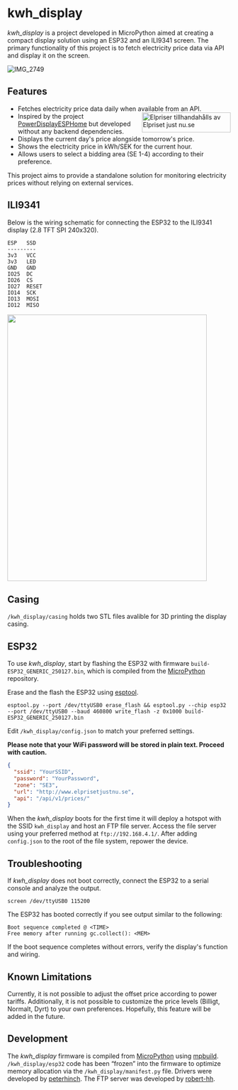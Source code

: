 # kwh_display

*kwh_display* is a project developed in MicroPython aimed at creating a compact display solution using an ESP32 and an ILI9341 screen. The primary functionality of this project is to fetch electricity price data via API and display it on the screen.

![IMG_2749](https://github.com/user-attachments/assets/1165a0df-f645-466b-9224-a323dd0af6c2)

## Features

- Fetches electricity price data daily when available from an API. <span style="float: right;"><a href="https://www.elprisetjustnu.se"><img src="https://ik.imagekit.io/ajdfkwyt/hva-koster-strommen/elpriser-tillhandahalls-av-elprisetjustnu_ttNExOIU_.png" alt="Elpriser tillhandahålls av Elpriset just nu.se" width="200" height="45"></a></span>
- Inspired by the project [PowerDisplayESPHome](https://github.com/johannyren/PowerDisplayESPHome) but developed without any backend dependencies.
- Displays the current day's price alongside tomorrow's price.
- Shows the electricity price in kWh/SEK for the current hour.
- Allows users to select a bidding area (SE 1-4) according to their preference.

This project aims to provide a standalone solution for monitoring electricity prices without relying on external services.

## ILI9341

Below is the wiring schematic for connecting the ESP32 to the ILI9341 display (2.8 TFT SPI 240x320).

```
ESP   SSD
---------
3v3   VCC
3v3   LED
GND   GND
IO25  DC
IO26  CS
IO27  RESET
IO14  SCK
IO13  MOSI
IO12  MISO
```
<img src="https://github.com/user-attachments/assets/355e2bc7-83c0-4814-930c-5a3256996608" width="450" height="600">

## Casing

```/kwh_display/casing``` holds two STL files avalible for 3D printing the display casing.

## ESP32

To use *kwh_display*, start by flashing the ESP32 with firmware `build-ESP32_GENERIC_250127.bin`, which is compiled from the [MicroPython](https://docs.micropython.org/en/latest/esp32/tutorial/intro.html) repository.


Erase and the flash the ESP32 using [esptool](https://github.com/espressif/esptool).

```
esptool.py --port /dev/ttyUSB0 erase_flash && esptool.py --chip esp32 --port /dev/ttyUSB0 --baud 460800 write_flash -z 0x1000 build-ESP32_GENERIC_250127.bin
```

Edit ```/kwh_display/config.json``` to match your preferred settings.

**Please note that your WiFi password will be stored in plain text. Proceed with caution.**
```json
{
  "ssid": "YourSSID",
  "password": "YourPassword",
  "zone": "SE3",
  "url": "http://www.elprisetjustnu.se",
  "api": "/api/v1/prices/"
}
```

When the *kwh_display*  boots for the first time it will deploy a hotspot with the SSID `kwh_display` and host an FTP file server. Access the file server using your preferred method at `ftp://192.168.4.1/`. After adding `config.json` to the root of the file system, repower the device.

## Troubleshooting
If *kwh_display* does not boot correctly, connect the ESP32 to a serial console and analyze the output.

```
screen /dev/ttyUSB0 115200
```
The ESP32 has booted correctly if you see output similar to the following:

```console
Boot sequence completed @ <TIME>
Free memory after running gc.collect(): <MEM>
```
If the boot sequence completes without errors, verify the display's function and wiring.

## Known Limitations

Currently, it is not possible to adjust the offset price according to power tariffs. Additionally, it is not possible to customize the price levels (Billigt, Normalt, Dyrt) to your own preferences. Hopefully, this feature will be added in the future.

## Development

The *kwh_display* firmware is compiled from [MicroPython](https://docs.micropython.org/en/latest/esp32/tutorial/intro.html) using [mpbuild](https://github.com/mattytrentini/mpbuild). `/kwh_display/esp32` code has been “frozen” into the firmware to optimize memory allocation via the `/kwh_display/manifest.py` file. Drivers were developed by [peterhinch](https://github.com/peterhinch/micropython-nano-gui). The FTP server was developed by [robert-hh](https://github.com/robert-hh/FTP-Server-for-ESP8266-ESP32-and-PYBD).
